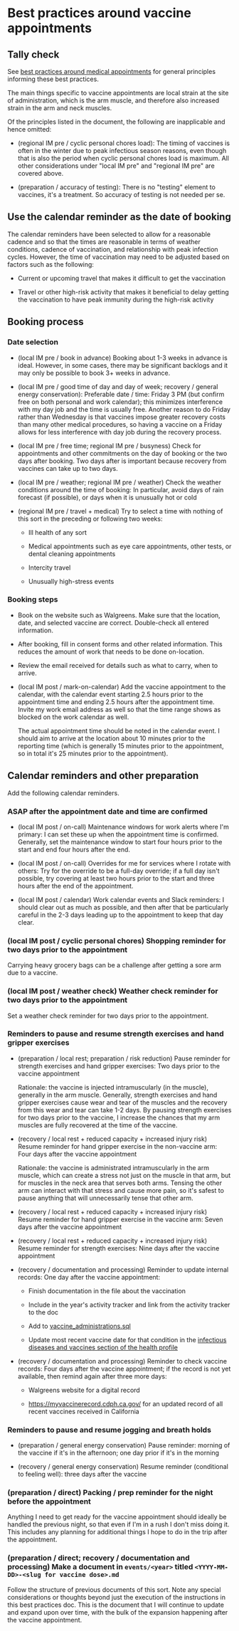 # Best practices around vaccine appointments

## Tally check

See [best practices around medical
appointments](best-practices-around-medical-appointments.md) for
general principles informing these best practices.

The main things specific to vaccine appointments are local strain at
the site of administration, which is the arm muscle, and therefore
also increased strain in the arm and neck muscles.

Of the principles listed in the document, the following are
inapplicable and hence omitted:

* (regional IM pre / cyclic personal chores load): The timing of
  vaccines is often in the winter due to peak infectious season
  reasons, even though that is also the period when cyclic personal
  chores load is maximum. All other considerations under "local IM
  pre" and "regional IM pre" are covered above.

* (preparation / accuracy of testing): There is no "testing" element
  to vaccines, it's a treatment. So accuracy of testing is not needed
  per se.

## Use the calendar reminder as the date of booking

The calendar reminders have been selected to allow for a reasonable
cadence and so that the times are reasonable in terms of weather
conditions, cadence of vaccination, and relationship with peak
infection cycles. However, the time of vaccination may need to be
adjusted based on factors such as the following:

* Current or upcoming travel that makes it difficult to get the vaccination

* Travel or other high-risk activity that makes it beneficial to delay
  getting the vaccination to have peak immunity during the high-risk
  activity

## Booking process

### Date selection

* (local IM pre / book in advance) Booking about 1-3 weeks in advance
  is ideal. However, in some cases, there may be significant backlogs
  and it may only be possible to book 3+ weeks in advance.

* (local IM pre / good time of day and day of week; recovery / general
  energy conservation): Preferable date / time: Friday 3 PM (but
  confirm free on both personal and work calendar); this minimizes
  interference with my day job and the time is usually free. Another
  reason to do Friday rather than Wednesday is that vaccines impose
  greater recovery costs than many other medical procedures, so having
  a vaccine on a Friday allows for less interference with day job
  during the recovery process.

* (local IM pre / free time; regional IM pre / busyness) Check for
  appointments and other commitments on the day of booking or the two
  days after booking. Two days after is important because recovery
  from vaccines can take up to two days.

* (local IM pre / weather; regional IM pre / weather) Check the
  weather conditions around the time of booking: In particular, avoid
  days of rain forecast (if possible), or days when it is unusually
  hot or cold

* (regional IM pre / travel + medical) Try to select a time with
  nothing of this sort in the preceding or following two weeks:

  * Ill health of any sort

  * Medical appointments such as eye care appointments, other tests, or
    dental cleaning appointments

  * Intercity travel

  * Unusually high-stress events

### Booking steps

* Book on the website such as Walgreens. Make sure that the location,
  date, and selected vaccine are correct. Double-check all entered
  information.

* After booking, fill in consent forms and other related
  information. This reduces the amount of work that needs to be done
  on-location.

* Review the email received for details such as what to carry, when to
  arrive.

* (local IM post / mark-on-calendar) Add the vaccine appointment to
  the calendar, with the calendar event starting 2.5 hours prior to
  the appointment time and ending 2.5 hours after the appointment
  time. Invite my work email address as well so that the time range
  shows as blocked on the work calendar as well.

  The actual appointment time should be noted in the calendar event. I
  should aim to arrive at the location about 10 minutes prior to the
  reporting time (which is generally 15 minutes prior to the
  appointment, so in total it's 25 minutes prior to the appointment).

## Calendar reminders and other preparation

Add the following calendar reminders.

### ASAP after the appointment date and time are confirmed

* (local IM post / on-call) Maintenance windows for work alerts where
  I'm primary: I can set these up when the appointment time is
  confirmed. Generally, set the maintenance window to start four hours
  prior to the start and end four hours after the end.

* (local IM post / on-call) Overrides for me for services where I
  rotate with others: Try for the override to be a full-day override;
  if a full day isn't possible, try covering at least two hours prior
  to the start and three hours after the end of the appointment.

* (local IM post / calendar) Work calendar events and Slack
  reminders: I should clear out as much as possible, and then after
  that be particularly careful in the 2-3 days leading up to the
  appointment to keep that day clear.

### (local IM post / cyclic personal chores) Shopping reminder for two days prior to the appointment

Carrying heavy grocery bags can be a challenge after getting a sore
arm due to a vaccine.

### (local IM post / weather check) Weather check reminder for two days prior to the appointment

Set a weather check reminder for two days prior to the appointment.

### Reminders to pause and resume strength exercises and hand gripper exercises

* (preparation / local rest; preparation / risk reduction) Pause
  reminder for strength exercises and hand gripper exercises: Two days
  prior to the vaccine appointment

  Rationale: the vaccine is injected intramuscularly (in the muscle),
  generally in the arm muscle. Generally, strength exercises and hand
  gripper exercises cause wear and tear of the muscles and the
  recovery from this wear and tear can take 1-2 days. By pausing
  strength exercises for two days prior to the vaccine, I increase the
  chances that my arm muscles are fully recovered at the time of the
  vaccine.

* (recovery / local rest + reduced capacity + increased injury risk)
  Resume reminder for hand gripper exercise in the non-vaccine arm:
  Four days after the vaccine appointment

  Rationale: the vaccine is administrated intramuscularly in the arm
  muscle, which can create a stress not just on the muscle in that
  arm, but for muscles in the neck area that serves both arms. Tensing
  the other arm can interact with that stress and cause more pain, so
  it's safest to pause anything that will unnecessarily tense that
  other arm.

* (recovery / local rest + reduced capacity + increased injury risk)
  Resume reminder for hand gripper exercise in the vaccine arm: Seven
  days after the vaccine appointment

* (recovery / local rest + reduced capacity + increased injury
  risk) Resume reminder for strength exercises: Nine days after the
  vaccine appointment

* (recovery / documentation and processing) Reminder to update
  internal records: One day after the vaccine appointment:

  * Finish documentation in the file about the vaccination

  * Include in the year's activity tracker and link from the activity
    tracker to the doc

  * Add to [vaccine_administrations.sql](../sql/vaccine_administrations.sql)

  * Update most recent vaccine date for that condition in the
    [infectious diseases and vaccines section of the health
    profile](../profile-information/health-profile.md#infectious-diseases-and-vaccines)

* (recovery / documentation and processing) Reminder to check vaccine
  records: Four days after the vaccine appointment; if the record is
  not yet available, then remind again after three more days:

  * Walgreens website for a digital record

  * https://myvaccinerecord.cdph.ca.gov/ for an updated record of all
    recent vaccines received in California

### Reminders to pause and resume jogging and breath holds

* (preparation / general energy conservation) Pause reminder: morning
  of the vaccine if it's in the afternoon; one day prior if it's in
  the morning

* (recovery / general energy conservation) Resume reminder
  (conditional to feeling well): three days after the vaccine

### (preparation / direct) Packing / prep reminder for the night before the appointment

Anything I need to get ready for the vaccine appointment should
ideally be handled the previous night, so that even if I'm in a rush I
don't miss doing it. This includes any planning for additional things
I hope to do in the trip after the appointment.

### (preparation / direct; recovery / documentation and processing) Make a document in `events/<year>` titled `<YYYY-MM-DD>-<slug for vaccine dose>.md`

Follow the structure of previous documents of this sort. Note any
special considerations or thoughts beyond just the execution of the
instructions in this best practices doc. This is the document that I
will continue to update and expand upon over time, with the bulk of
the expansion happening after the vaccine appointment.

